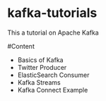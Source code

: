 # kafka-tutorials
This a tutorial on Apache Kafka


#Content
- Basics of Kafka
- Twitter Producer
- ElasticSearch Consumer
- Kafka Streams 
- Kafka Connect Example
